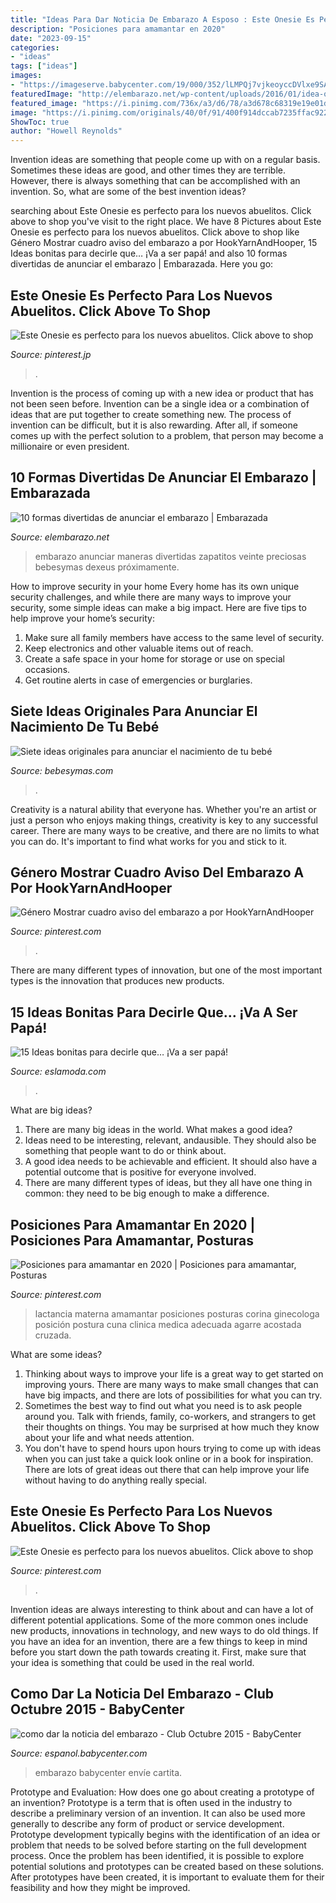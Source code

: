 ```yaml
---
title: "Ideas Para Dar Noticia De Embarazo A Esposo : Este Onesie Es Perfecto Para Los Nuevos Abuelitos. Click Above To Shop"
description: "Posiciones para amamantar en 2020"
date: "2023-09-15"
categories:
- "ideas"
tags: ["ideas"]
images:
- "https://imageserve.babycenter.com/19/000/352/lLMPQj7vjkeoyccDVlxe9SAkMP81elnB_med.jpg"
featuredImage: "http://elembarazo.net/wp-content/uploads/2016/01/idea-original-anunciar-embarazo.jpg"
featured_image: "https://i.pinimg.com/736x/a3/d6/78/a3d678c68319e19e01d7a408b1e218d4.jpg"
image: "https://i.pinimg.com/originals/40/0f/91/400f914dccab7235ffac922b28c5d0a1.jpg"
ShowToc: true
author: "Howell Reynolds"
---
```



Invention ideas are something that people come up with on a regular basis. Sometimes these ideas are good, and other times they are terrible. However, there is always something that can be accomplished with an invention. So, what are some of the best invention ideas?

	

		
searching about Este Onesie es perfecto para los nuevos abuelitos. Click above to shop you've visit to the right place. We have 8 Pictures about Este Onesie es perfecto para los nuevos abuelitos. Click above to shop like Género Mostrar cuadro aviso del embarazo a por HookYarnAndHooper, 15 Ideas bonitas para decirle que… ¡Va a ser papá! and also 10 formas divertidas de anunciar el embarazo | Embarazada. Here you go:
		
    
## Este Onesie Es Perfecto Para Los Nuevos Abuelitos. Click Above To Shop

<img loading=lazy src="https://i.pinimg.com/originals/20/c2/74/20c274852bdef551442a15a0bcf50bac.jpg" onerror="this.onerror=null;this.src='https://tse1.mm.bing.net/th?id=OIP.QA-RTcyrcjX_rJIrKMXQoQHaLT&amp;pid=15.1';" alt="Este Onesie es perfecto para los nuevos abuelitos. Click above to shop">

_Source: pinterest.jp_

>. 

	

Invention is the process of coming up with a new idea or product that has not been seen before. Invention can be a single idea or a combination of ideas that are put together to create something new. The process of invention can be difficult, but it is also rewarding. After all, if someone comes up with the perfect solution to a problem, that person may become a millionaire or even president.

    
## 10 Formas Divertidas De Anunciar El Embarazo | Embarazada

<img loading=lazy src="http://elembarazo.net/wp-content/uploads/2016/01/idea-original-anunciar-embarazo.jpg" onerror="this.onerror=null;this.src='https://tse3.mm.bing.net/th?id=OIP.8xwBFTbAieIro0QdvvAtxAHaFS&amp;pid=15.1';" alt="10 formas divertidas de anunciar el embarazo | Embarazada">

_Source: elembarazo.net_

>embarazo anunciar maneras divertidas zapatitos veinte preciosas bebesymas dexeus próximamente. 

	

How to improve security in your home
Every home has its own unique security challenges, and while there are many ways to improve your security, some simple ideas can make a big impact. Here are five tips to help improve your home’s security:
1. Make sure all family members have access to the same level of security.
2. Keep electronics and other valuable items out of reach.
3. Create a safe space in your home for storage or use on special occasions.
4. Get routine alerts in case of emergencies or burglaries.

    
## Siete Ideas Originales Para Anunciar El Nacimiento De Tu Bebé

<img loading=lazy src="https://i.blogs.es/1217e3/650_1000_min-k15-bya-001_a_pz/450_1000.jpg" onerror="this.onerror=null;this.src='https://tse4.mm.bing.net/th?id=OIP.qDICPccjk9gfgS2yrIi9uQHaE8&amp;pid=15.1';" alt="Siete ideas originales para anunciar el nacimiento de tu bebé">

_Source: bebesymas.com_

>. 

	

Creativity is a natural ability that everyone has. Whether you're an artist or just a person who enjoys making things, creativity is key to any successful career. There are many ways to be creative, and there are no limits to what you can do. It's important to find what works for you and stick to it.

    
## Género Mostrar Cuadro Aviso Del Embarazo A Por HookYarnAndHooper

<img loading=lazy src="https://i.pinimg.com/originals/2f/50/10/2f501016bccaa91afd6dc660069b06f1.jpg" onerror="this.onerror=null;this.src='https://tse4.mm.bing.net/th?id=OIP.zjP3BeoN3GVaG50MCe0dcgHaHa&amp;pid=15.1';" alt="Género Mostrar cuadro aviso del embarazo a por HookYarnAndHooper">

_Source: pinterest.com_

>. 

	

There are many different types of innovation, but one of the most important types is the innovation that produces new products.

    
## 15 Ideas Bonitas Para Decirle Que… ¡Va A Ser Papá!

<img loading=lazy src="https://eslamoda.com/wp-content/uploads/sites/2/2016/09/come-muchas.jpg" onerror="this.onerror=null;this.src='https://tse4.mm.bing.net/th?id=OIP.JTgvRj8POfI2-SS_0thlcgHaJ4&amp;pid=15.1';" alt="15 Ideas bonitas para decirle que… ¡Va a ser papá!">

_Source: eslamoda.com_

>. 

	

What are big ideas?
1. There are many big ideas in the world. What makes a good idea?
2. Ideas need to be interesting, relevant, andausible. They should also be something that people want to do or think about.
3. A good idea needs to be achievable and efficient. It should also have a potential outcome that is positive for everyone involved.
4. There are many different types of ideas, but they all have one thing in common: they need to be big enough to make a difference.

    
## Posiciones Para Amamantar En 2020 | Posiciones Para Amamantar, Posturas

<img loading=lazy src="https://i.pinimg.com/736x/a3/d6/78/a3d678c68319e19e01d7a408b1e218d4.jpg" onerror="this.onerror=null;this.src='https://tse1.mm.bing.net/th?id=OIP.3YLG9A4gmvsnD12mzmTM0wHaIT&amp;pid=15.1';" alt="Posiciones para amamantar en 2020 | Posiciones para amamantar, Posturas">

_Source: pinterest.com_

>lactancia materna amamantar posiciones posturas corina ginecologa posición postura cuna clinica medica adecuada agarre acostada cruzada. 

	

What are some ideas?
1. Thinking about ways to improve your life is a great way to get started on improving yours. There are many ways to make small changes that can have big impacts, and there are lots of possibilities for what you can try.
2. Sometimes the best way to find out what you need is to ask people around you. Talk with friends, family, co-workers, and strangers to get their thoughts on things. You may be surprised at how much they know about your life and what needs attention.
3. You don't have to spend hours upon hours trying to come up with ideas when you can just take a quick look online or in a book for inspiration. There are lots of great ideas out there that can help improve your life without having to do anything really special.

    
## Este Onesie Es Perfecto Para Los Nuevos Abuelitos. Click Above To Shop

<img loading=lazy src="https://i.pinimg.com/originals/40/0f/91/400f914dccab7235ffac922b28c5d0a1.jpg" onerror="this.onerror=null;this.src='https://tse1.mm.bing.net/th?id=OIP.hq_EpbBBjkD6K6gluXy4WgHaLT&amp;pid=15.1';" alt="Este Onesie es perfecto para los nuevos abuelitos. Click above to shop">

_Source: pinterest.com_

>. 

	

Invention ideas are always interesting to think about and can have a lot of different potential applications. Some of the more common ones include new products, innovations in technology, and new ways to do old things. If you have an idea for an invention, there are a few things to keep in mind before you start down the path towards creating it. First, make sure that your idea is something that could be used in the real world.

    
## Como Dar La Noticia Del Embarazo - Club Octubre 2015 - BabyCenter

<img loading=lazy src="https://imageserve.babycenter.com/19/000/352/lLMPQj7vjkeoyccDVlxe9SAkMP81elnB_med.jpg" onerror="this.onerror=null;this.src='https://tse1.mm.bing.net/th?id=OIP.a-7D6lIG_ayNtlzK3w6qmgAAAA&amp;pid=15.1';" alt="como dar la noticia del embarazo - Club Octubre 2015 - BabyCenter">

_Source: espanol.babycenter.com_

>embarazo babycenter envíe cartita. 

	

Prototype and Evaluation: How does one go about creating a prototype of an invention?
Prototype is a term that is often used in the industry to describe a preliminary version of an invention. It can also be used more generally to describe any form of product or service development. Prototype development typically begins with the identification of an idea or problem that needs to be solved before starting on the full development process. Once the problem has been identified, it is possible to explore potential solutions and prototypes can be created based on these solutions. After prototypes have been created, it is important to evaluate them for their feasibility and how they might be improved.

